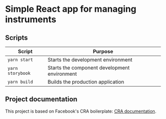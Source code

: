 # Simple React app for managing instruments

## Scripts

| Script                |Purpose                                           |
|-----------------------|--------------------------------------------------|
|`yarn start`           |Starts the development environment                |
|`yarn storybook`       |Starts the component development environment      |
|`yarn build`           |Builds the production application                 |


## Project documentation

This project is based on Facebook's CRA boilerplate: [CRA documentation](docs/CRA.md).
